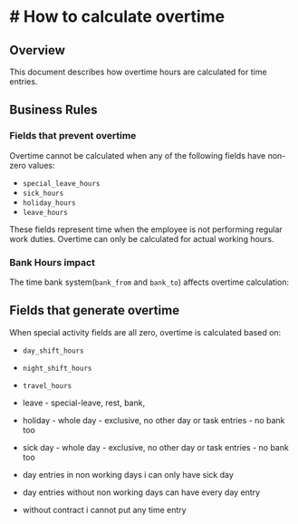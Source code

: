 # # How to calculate overtime

## Overview
This document describes how overtime hours are calculated for time entries.

## Business Rules
### Fields that prevent overtime
Overtime cannot be calculated when any of the following fields have non-zero values:

  - `special_leave_hours`
  - `sick_hours`
  - `holiday_hours`
  - `leave_hours`

These fields represent time when the employee is not performing regular work duties. Overtime can only be calculated
for actual working hours.

### Bank Hours impact
The time bank system(`bank_from` and `bank_to`) affects overtime calculation:

## Fields that generate overtime
When special activity fields are all zero, overtime is calculated based on:

  - `day_shift_hours`
  - `night_shift_hours`
  - `travel_hours`


- leave - special-leave, rest, bank,
- holiday - whole day - exclusive, no other day or task entries - no bank too
- sick day - whole day - exclusive, no other day or task entries - no bank too

- day entries in non working days i can only have sick day
- day entries without non working days can have every day entry
- without contract i cannot put any time entry
